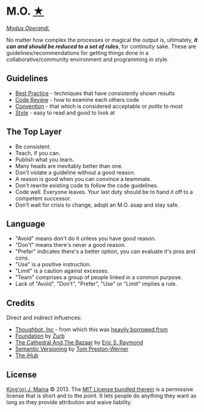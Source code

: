 M.O. [★][6]
===========

[_Modus Operandi._][6]

No matter how complex the processes or magical the output is, ultimately, _**it
can and should be reduced to a set of rules**_, for continuity sake. These are
guidelines/recommendations for getting things done in a collaborative/community
environment and programming in style.

Guidelines
----------

* [Best Practice][12] - techniques that have consistently shown results
* [Code Review][9] -  how to examine each others code
* [Convention][11] - that which is considered acceptable or _polite_ to most
* [Style][13] - easy to read and good to look at


The Top Layer
-------------

* Be consistent.
* Teach, if you can.
* Publish what you learn.
* Many heads are inevitably better than one.
* Don't violate a guideline without a good reason.
* A reason is good when you can convince a teammate.
* Don't rewrite existing code to follow the code guidelines.
* Code well. Everyone leaves. Your last duty should be to hand it off to a competent successor.
* Don't wait for crisis to change, adopt an M.O. asap and stay safe.


Language
--------

* "Avoid" means don't do it unless you have good reason.
* "Don't" means there's never a good reason.
* "Prefer" indicates there's a better option, you can evaluate it's pros and cons.
* "Use" is a positive instruction.
* "Limit" is a caution against excesses.
* "Team" comprises a group of people linked in a common purpose.
* Lack of "Avoid", "Don't", "Prefer", "Use" or "Limit" implies a rule.


Credits
-------

Direct and indirect influences:

* [Thoughbot, Inc][2] - from which this was [heavily borrowed from][3]
* [Foundation][4] by [Zurb][5]
* [The Cathedral And The Bazaar][7] by [Eric S. Raymond][8]
* [Semantic Versioning][15] by [Tom Preston-Werner][16]
* [The iHub][10]


License
-------

[King'ori J. Maina][14] © 2013. The [MIT License bundled therein][1] is a
permissive license that is short and to the point. It lets people do anything
they want as long as they provide attribution and waive liability.


[1]: LICENSE
[2]: http://www.thoughtbot.com/
[3]: https://github.com/thoughtbot/guides
[4]: http://foundation.zurb.com/
[5]: http://www.zurb.com/
[6]: http://kingori.co/articles/2013/09/modus-operandi/
[7]: http://kingori.co/articles/2013/08/cathedral-and-bazaar/
[8]: http://www.catb.org/~esr/
[9]: code-review/README.md
[10]: http://ihub.co.ke/
[11]: convention/README.md
[12]: best-practice/README.md
[13]: style/README.md
[14]: http://kingori.co/
[15]: http://semver.org/
[16]: http://tom.preston-werner.com/
